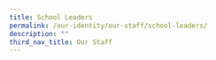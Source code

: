 ```yaml
---
title: School Leaders
permalink: /our-identity/our-staff/school-leaders/
description: ""
third_nav_title: Our Staff
---
```

